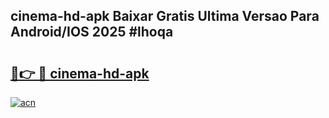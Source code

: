 ## cinema-hd-apk Baixar Gratis Ultima Versao Para Android/IOS 2025 #lhoqa

# <h2><a href="https://ainizakaria.my?title=cinema-hd-apk&ref=20M">🔗👉 🔴 cinema-hd-apk</a></h2>

[![acn](https://github.com/user-attachments/assets/0f9c940e-d8b0-45ae-aac7-cd30a18b3e1c)](https://ainizakaria.my?title=cinema-hd-apk&ref=20M)

